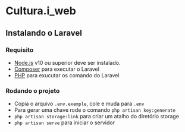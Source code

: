 # Cultura.i_web

## Instalando o Laravel

### Requisito 
- [Node.js](https://nodejs.org/en/) v10 ou superior deve ser instalado.
- [Composer](https://getcomposer.org/) para executar o Laravel
- [PHP](https://www.php.net/downloads.php) para exucutar os comando do Laravel

### Rodando o projeto
- Copia o arquivo `.env.exemple`, cole e muda para `.env`
- Para gerar uma chave rode o comando `php artisan key:generate`
- `php artisan storage:link` para criar um atalho do diretório storage
- `php artisan serve` para iniciar o servidor
